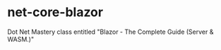 # net-core-blazor
Dot Net Mastery class entitled "Blazor - The Complete Guide (Server &amp; WASM.)"

